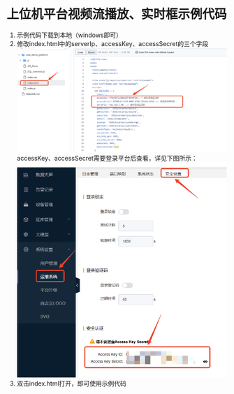 # 上位机平台视频流播放、实时框示例代码

1. 示例代码下载到本地（windows即可）
2. 修改index.html中的serverIp、accessKey、accessSecret的三个字段
![image-index](.\assets\image-index.png)
accessKey、accessSecret需要登录平台后查看，详见下图所示：
![image-accesskey](.\assets\image-accesskey.png)
3. 双击index.html打开，即可使用示例代码









